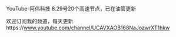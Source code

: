 YouTube-阿伟科技
8.29号20个高速节点，已在油管更新

欢迎订阅我的频道，每天更新https://www.youtube.com/channel/UCAVXAOB168NaJozwrXT1hkw
  

